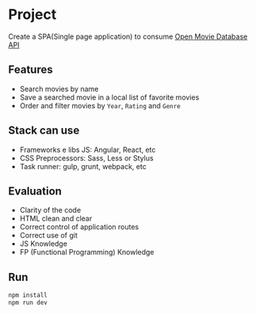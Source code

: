 # Project
Create a SPA(Single page application) to consume [Open Movie Database API](https://omdbapi.com/)

## Features
- Search movies by name
- Save a searched movie in a local list of favorite movies
- Order and filter movies by `Year`, `Rating` and `Genre`

## Stack can use
- Frameworks e libs JS: Angular, React, etc
- CSS Preprocessors: Sass, Less or Stylus
- Task runner: gulp, grunt, webpack, etc

## Evaluation
- Clarity of the code
- HTML clean and clear
- Correct control of application routes
- Correct use of git
- JS Knowledge
- FP (Functional Programming) Knowledge

## Run

```javascript
npm install
npm run dev
```